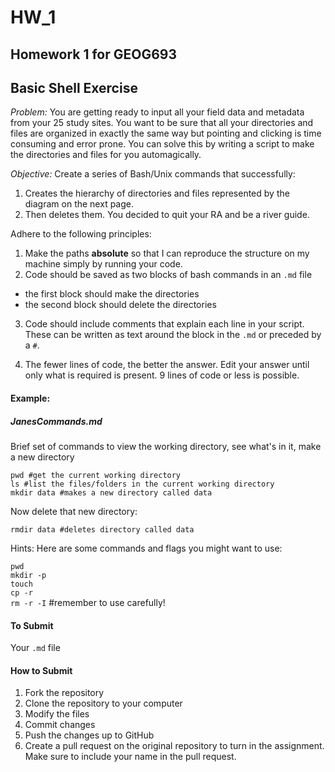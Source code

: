 # HW_1
## Homework 1 for GEOG693  

## Basic Shell Exercise   

_Problem:_ You are getting ready to input all your field data and metadata from your 25 study sites.  You want to be sure that all your directories and files are organized in exactly the same way but pointing and clicking is time consuming and error prone.  You can solve this by writing a script to make the directories and files for you automagically.

_Objective:_ Create a series of Bash/Unix commands that successfully:  
1) Creates the hierarchy of directories and files represented by the diagram on the next page.
2) Then deletes them. You decided to quit your RA and be a river guide.  

Adhere to the following principles:
1)	Make the paths __absolute__ so that I can reproduce the structure on my machine simply by running your code.  
2)	Code should be saved as two blocks of bash commands in an `.md` file  
  * the first block should make the directories  
  * the second block should delete the directories  

3)	Code should include comments that explain each line in your script. These can be written as text around the block in the `.md` or preceded by a `#`.

5)	The fewer lines of code, the better the answer. Edit your answer until only what is required is present. 9 lines of code or less is possible.

#### Example:

##### JanesCommands.md
Brief set of commands to view the working directory, see what's in it, make a new directory
```
pwd #get the current working directory
ls #list the files/folders in the current working directory
mkdir data #makes a new directory called data
```
Now delete that new directory:
```
rmdir data #deletes directory called data
```

Hints: Here are some commands and flags you might want to use:

`pwd`  
`mkdir -p`  
`touch`  
`cp -r`  
`rm -r -I` #remember to use carefully!

#### To Submit
Your `.md` file

#### How to Submit
1) Fork the repository  
2) Clone the repository to your computer  
3) Modify the files  
4) Commit changes  
5) Push the changes up to GitHub  
6) Create a pull request on the original repository to turn in the assignment. Make sure to include your name in the pull request.  



 


